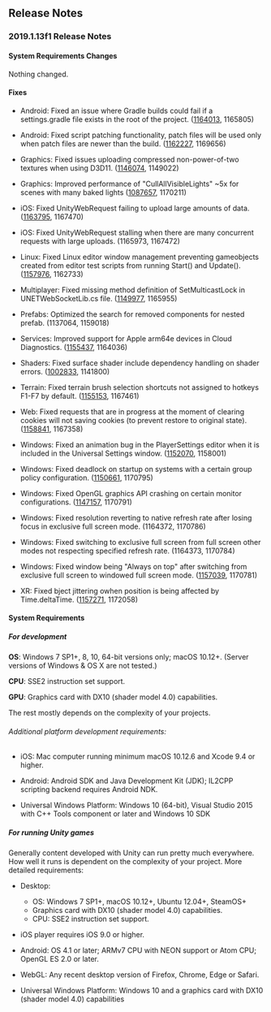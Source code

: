 ## Release Notes

### 2019.1.13f1 Release Notes

#### System Requirements Changes

Nothing changed.

#### Fixes

-   Android: Fixed an issue where Gradle builds could fail if a settings.gradle file exists in the root of the project. ([1164013](https://issuetracker.unity3d.com/issues/android-gradle-build-fails-when-theres-a-settings-dot-gradle-file-in-the-project-folder), 1165805)

-   Android: Fixed script patching functionality, patch files will be used only when patch files are newer than the build. ([1162227](https://issuetracker.unity3d.com/issues/android-scripts-changes-do-not-take-effect-in-builds-after-scripts-only-build-has-been-turned-off), 1169656)

-   Graphics: Fixed issues uploading compressed non-power-of-two textures when using D3D11. ([1146074](https://issuetracker.unity3d.com/issues/direct3d11-texture-has-yellow-tint-when-loading-it-with-loadrawtexturedata), 1149022)

-   Graphics: Improved performance of \"CullAllVisibleLights\" \~5x for scenes with many baked lights ([1087657](https://issuetracker.unity3d.com/issues/android-cullallvisiblelights-consume-too-much-cpu-when-only-baked-lights-are-used-in-the-scene), 1170211)

-   iOS: Fixed UnityWebRequest failing to upload large amounts of data. ([1163795](https://issuetracker.unity3d.com/issues/ios-unitywebrequest-errors-large-packets-with-examples), 1167470)

-   iOS: Fixed UnityWebRequest stalling when there are many concurrent requests with large uploads. (1165973, 1167472)

-   Linux: Fixed Linux editor window management preventing gameobjects created from editor test scripts from running Start() and Update(). ([1157976](https://issuetracker.unity3d.com/issues/linux-game-object-start-and-update-methods-are-not-called-for-game-objects-created-from-editor-mode-tests), 1162733)

-   Multiplayer: Fixed missing method definition of SetMulticastLock in UNETWebSocketLib.cs file. ([1149977](https://issuetracker.unity3d.com/issues/webgl-networkdiscovery-dot-cs-build-errors-when-trying-to-build-a-project-with-multiplayer-hlapi), 1165955)

-   Prefabs: Optimized the search for removed components for nested prefab. (1137064, 1159018)

-   Services: Improved support for Apple arm64e devices in Cloud Diagnostics. ([1155437](https://issuetracker.unity3d.com/issues/usymtool-does-not-support-arm64e), 1164036)

-   Shaders: Fixed surface shader include dependency handling on shader errors. ([1002833](https://issuetracker.unity3d.com/issues/shaders-surface-shaders-dont-track-number-include-dependencies-properly), 1141800)

-   Terrain: Fixed terrain brush selection shortcuts not assigned to hotkeys F1-F7 by default. ([1155153](https://issuetracker.unity3d.com/issues/terrain-f1-f2-f3-f4-shortcuts-are-not-set), 1167461)

-   Web: Fixed requests that are in progress at the moment of clearing cookies will not saving cookies (to prevent restore to original state). ([1158841](https://issuetracker.unity3d.com/issues/analytics-restore-old-cookie-data-after-cookie-cache-has-been-cleared-via-unitywebrequest-dot-clearcookiecache), 1167358)

-   Windows: Fixed an animation bug in the PlayerSettings editor when it is included in the Universal Settings window. ([1152070](https://issuetracker.unity3d.com/issues/default-screen-width-and-height-fields-hang-for-a-moment-when-clicking-on-default-is-native-resolution-checkbox), 1158001)

-   Windows: Fixed deadlock on startup on systems with a certain group policy configuration. ([1150661](https://issuetracker.unity3d.com/issues/built-projects-do-not-launch-on-some-windows-7-systems), 1170795)

-   Windows: Fixed OpenGL graphics API crashing on certain monitor configurations. ([1147157](https://issuetracker.unity3d.com/issues/built-projects-crash-when-using-opengl-with-refresh-rate-over-60hz-and-resolution-over-1080p), 1170791)

-   Windows: Fixed resolution reverting to native refresh rate after losing focus in exclusive full screen mode. (1164372, 1170786)

-   Windows: Fixed switching to exclusive full screen from full screen other modes not respecting specified refresh rate. (1164373, 1170784)

-   Windows: Fixed window being \"Always on top\" after switching from exclusive full screen to windowed full screen mode. ([1157039](https://issuetracker.unity3d.com/issues/alt-tab-does-not-minimize-built-unity-application-after-switching-from-exclusivefullscreen-to-fullscreenwindow), 1170781)

-   XR: Fixed bject jittering owhen position is being affected by Time.deltaTime. ([1157271](https://issuetracker.unity3d.com/issues/oculus-go-oculus-quest-object-is-jittering-when-position-is-being-affected-by-time-dot-deltatime), 1172058)

#### System Requirements

##### For development

**OS**: Windows 7 SP1+, 8, 10, 64-bit versions only; macOS 10.12+. (Server versions of Windows & OS X are not tested.)

**CPU**: SSE2 instruction set support.

**GPU**: Graphics card with DX10 (shader model 4.0) capabilities.

The rest mostly depends on the complexity of your projects.

###### Additional platform development requirements:

-   iOS: Mac computer running minimum macOS 10.12.6 and Xcode 9.4 or higher.

-   Android: Android SDK and Java Development Kit (JDK); IL2CPP scripting backend requires Android NDK.

-   Universal Windows Platform: Windows 10 (64-bit), Visual Studio 2015 with C++ Tools component or later and Windows 10 SDK

##### For running Unity games

Generally content developed with Unity can run pretty much everywhere. How well it runs is dependent on the complexity of your project. More detailed requirements:

-   Desktop:

    -   OS: Windows 7 SP1+, macOS 10.12+, Ubuntu 12.04+, SteamOS+
    -   Graphics card with DX10 (shader model 4.0) capabilities.
    -   CPU: SSE2 instruction set support.

-   iOS player requires iOS 9.0 or higher.

-   Android: OS 4.1 or later; ARMv7 CPU with NEON support or Atom CPU; OpenGL ES 2.0 or later.

-   WebGL: Any recent desktop version of Firefox, Chrome, Edge or Safari.

-   Universal Windows Platform: Windows 10 and a graphics card with DX10 (shader model 4.0) capabilities
